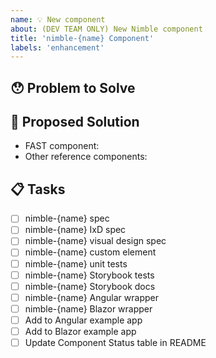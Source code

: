 ```yaml
---
name: 💡 New component
about: (DEV TEAM ONLY) New Nimble component
title: 'nimble-{name} Component'
labels: 'enhancement'
---
```


## 😯 Problem to Solve

<!-- List any clients/contacts that specifically need this component, or note that the component just adds general utility. -->

## 💁 Proposed Solution

- FAST component: <!-- e.g. https://explore.fast.design/components/fast-button -->
- Other reference components: <!-- e.g. https://material.angular.io/components/button/overview -->

<!-- List any requirements/features beyond what is provided by the FAST component. -->

## 📋 Tasks

<!-- Refer to [CONTR
IBUTING](https://github.com/ni/nimble/blob/main/packages/nimble-components/CONTRIBUTING.md) for details -->

- [ ] nimble-{name} spec
- [ ] nimble-{name} IxD spec
- [ ] nimble-{name} visual design spec
- [ ] nimble-{name} custom element
- [ ] nimble-{name} unit tests
- [ ] nimble-{name} Storybook tests
- [ ] nimble-{name} Storybook docs
- [ ] nimble-{name} Angular wrapper
- [ ] nimble-{name} Blazor wrapper
- [ ] Add to Angular example app
- [ ] Add to Blazor example app
- [ ] Update Component Status table in README
